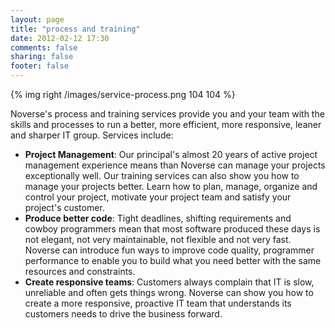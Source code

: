 ```yaml
---
layout: page
title: "process and training"
date: 2012-02-12 17:30
comments: false
sharing: false
footer: false
---
```


{% img right /images/service-process.png 104 104 %}

Noverse's process and training services provide you and your team with the skills and processes to run a better, more efficient, more responsive, leaner and sharper IT group. Services include:

* **Project Management**: Our principal's almost 20 years of active project management experience means than Noverse can manage your projects exceptionally well. Our training services can also show you how to manage your projects better. Learn how to plan, manage, organize and control your project, motivate your project team and satisfy your project's customer.
* **Produce better code**: Tight deadlines, shifting requirements and cowboy programmers mean that most software produced these days is not elegant, not very maintainable, not flexible and not very fast. Noverse can introduce fun ways to improve code quality, programmer performance to enable you to build what you need better with the same resources and constraints.
* **Create responsive teams**: Customers always complain that IT is slow, unreliable and often gets things wrong. Noverse can show you how to create a more responsive, proactive IT team that understands its customers needs to drive the business forward.